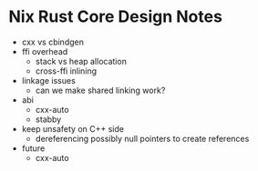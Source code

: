 # Nix Rust Core Design Notes

- cxx vs cbindgen
- ffi overhead
  - stack vs heap allocation
  - cross-ffi inlining
- linkage issues
  - can we make shared linking work?
- abi
  - cxx-auto
  - stabby
- keep unsafety on C++ side
    - dereferencing possibly null pointers to create references
- future
  - cxx-auto
